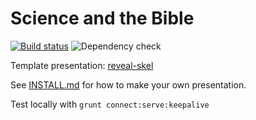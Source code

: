# Science and the Bible

[![Build status](https://github.com/sermons/sci-bib/actions/workflows/build.yml/badge.svg)](https://github.com/sermons/sci-bib/actions/workflows/build.yml)
![Dependency check](https://img.shields.io/librariesio/github/sermons/sci-bib)

Template presentation: [reveal-skel](https://github.com/sermons/reveal-skel)

See [INSTALL.md](INSTALL.md)
for how to make your own presentation.

Test locally with `grunt connect:serve:keepalive`
